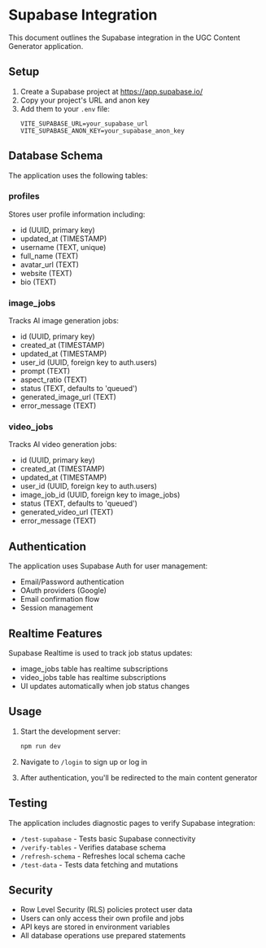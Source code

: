 # Supabase Integration

This document outlines the Supabase integration in the UGC Content Generator application.

## Setup

1. Create a Supabase project at https://app.supabase.io/
2. Copy your project's URL and anon key
3. Add them to your `.env` file:
   ```
   VITE_SUPABASE_URL=your_supabase_url
   VITE_SUPABASE_ANON_KEY=your_supabase_anon_key
   ```

## Database Schema

The application uses the following tables:

### profiles
Stores user profile information including:
- id (UUID, primary key)
- updated_at (TIMESTAMP)
- username (TEXT, unique)
- full_name (TEXT)
- avatar_url (TEXT)
- website (TEXT)
- bio (TEXT)

### image_jobs
Tracks AI image generation jobs:
- id (UUID, primary key)
- created_at (TIMESTAMP)
- updated_at (TIMESTAMP)
- user_id (UUID, foreign key to auth.users)
- prompt (TEXT)
- aspect_ratio (TEXT)
- status (TEXT, defaults to 'queued')
- generated_image_url (TEXT)
- error_message (TEXT)

### video_jobs
Tracks AI video generation jobs:
- id (UUID, primary key)
- created_at (TIMESTAMP)
- updated_at (TIMESTAMP)
- user_id (UUID, foreign key to auth.users)
- image_job_id (UUID, foreign key to image_jobs)
- status (TEXT, defaults to 'queued')
- generated_video_url (TEXT)
- error_message (TEXT)

## Authentication

The application uses Supabase Auth for user management:
- Email/Password authentication
- OAuth providers (Google)
- Email confirmation flow
- Session management

## Realtime Features

Supabase Realtime is used to track job status updates:
- image_jobs table has realtime subscriptions
- video_jobs table has realtime subscriptions
- UI updates automatically when job status changes

## Usage

1. Start the development server:
   ```bash
   npm run dev
   ```

2. Navigate to `/login` to sign up or log in

3. After authentication, you'll be redirected to the main content generator

## Testing

The application includes diagnostic pages to verify Supabase integration:
- `/test-supabase` - Tests basic Supabase connectivity
- `/verify-tables` - Verifies database schema
- `/refresh-schema` - Refreshes local schema cache
- `/test-data` - Tests data fetching and mutations

## Security

- Row Level Security (RLS) policies protect user data
- Users can only access their own profile and jobs
- API keys are stored in environment variables
- All database operations use prepared statements